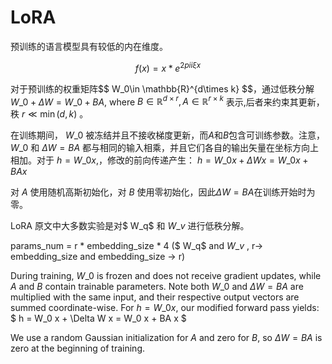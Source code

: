 # LoRA

预训练的语言模型具有较低的内在维度。

$$f(x) = x * e^{2 pi i \xi x}$$

对于预训练的权重矩阵\$$ W\_0\in \mathbb{R}^{d\times k} \$$，通过低秩分解 $W\_0+\Delta W=W\_0+BA$, where $B\in \mathbb{R}^{d\times r}, A\in \mathbb{R}^{r\times k}$ 表示,后者来约束其更新，秩 $r \ll \min(d,k)$ 。

在训练期间， $W\_0$ 被冻结并且不接收梯度更新，而$A$和$B$包含可训练参数。注意，$W\_0$ 和 $\Delta W=BA$ 都与相同的输入相乘，并且它们各自的输出矢量在坐标方向上相加。对于 $h = W\_0x$,，修改的前向传递产生： $h = W\_0 x + \Delta W x = W\_0 x + BA x$

对 $A$ 使用随机高斯初始化，对 $B$ 使用零初始化，因此$\Delta W=BA$在训练开始时为零。

LoRA 原文中大多数实验是对$ W\_q$ 和 $W\_v$ 进行低秩分解。

params\_num = r \* embedding\_size \* 4 ($ W\_q$ and $W\_v$ , r-> embedding\_size and embedding\_size -> r)

During training, $W\_0$ is frozen and does not receive gradient updates, while $A$ and $B$ contain trainable parameters. Note both $W\_0$ and $\Delta W=BA$ are multiplied with the same input, and their respective output vectors are summed coordinate-wise. For $h = W\_0x$, our modified forward pass yields: $ h = W\_0 x + \Delta W x = W\_0 x + BA x $

We use a random Gaussian initialization for $A$ and zero for $B$, so $\Delta W=BA$ is zero at the beginning of training.
